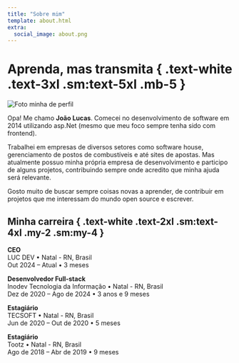 ```yaml
---
title: "Sobre mim"
template: about.html
extra:
  social_image: about.png
---
```


<style>
  main img {
    width: 80vw;
  }
</style>

# Aprenda, mas transmita { .text-white .text-3xl .sm:text-5xl .mb-5 }

<div class="flex flex-col sm:flex-row sm:items-center lg:items-stretch gap-y-4 sm:gap-x-5 mb-4">

![Foto minha de perfil](/images/profile.png)

  <div class="flex flex-col gap-y-3">

  Opa! Me chamo **João Lucas**. Comecei no desenvolvimento de software em 2014 utilizando asp.Net (mesmo que meu foco sempre tenha sido com frontend).

  Trabalhei em empresas de diversos setores como software house, gerenciamento de postos de combustíveis e até sites de apostas. Mas atualmente possuo minha própria empresa de desenvolvimento e participo de alguns projetos, contribuindo sempre onde acredito que minha ajuda será relevante.

  Gosto muito de buscar sempre coisas novas a aprender, de contribuir em projetos que me interessam do mundo open source e escrever.

  </div>
</div>

## Minha carreira { .text-white .text-2xl .sm:text-4xl .my-2 .sm:my-4 }

**CEO**  
LUC DEV • Natal - RN, Brasil  
Out 2024 – Atual • 3 meses

<div class="mb-2 sm:mb-4"></div>

**Desenvolvedor Full-stack**  
Inodev Tecnologia da Informação • Natal - RN, Brasil  
Dez de 2020 – Ago de 2024 • 3 anos e 9 meses

<div class="mb-2 sm:mb-4"></div>

**Estagiário**  
TECSOFT • Natal - RN, Brasil  
Jun de 2020 – Out de 2020 • 5 meses

<div class="mb-2 sm:mb-4"></div>

**Estagiário**  
Tootz • Natal - RN, Brasil  
Ago de 2018 – Abr de 2019 • 9 meses
